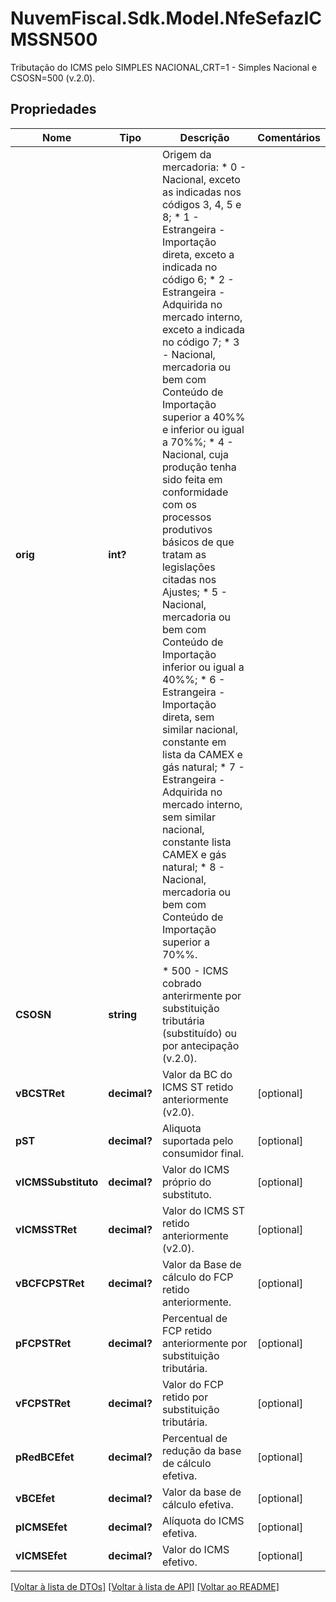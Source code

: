 # NuvemFiscal.Sdk.Model.NfeSefazICMSSN500
Tributação do ICMS pelo SIMPLES NACIONAL,CRT=1 - Simples Nacional e CSOSN=500 (v.2.0).

## Propriedades

Nome | Tipo | Descrição | Comentários
------------ | ------------- | ------------- | -------------
**orig** | **int?** | Origem da mercadoria:  * 0 - Nacional, exceto as indicadas nos códigos 3, 4, 5 e 8;  * 1 - Estrangeira - Importação direta, exceto a indicada no código 6;  * 2 - Estrangeira - Adquirida no mercado interno, exceto a indicada no código 7;  * 3 - Nacional, mercadoria ou bem com Conteúdo de Importação superior a 40%% e inferior ou igual a 70%%;  * 4 - Nacional, cuja produção tenha sido feita em conformidade com os processos produtivos básicos de que tratam as legislações citadas nos Ajustes;  * 5 - Nacional, mercadoria ou bem com Conteúdo de Importação inferior ou igual a 40%%;  * 6 - Estrangeira - Importação direta, sem similar nacional, constante em lista da CAMEX e gás natural;  * 7 - Estrangeira - Adquirida no mercado interno, sem similar nacional, constante lista CAMEX e gás natural;  * 8 - Nacional, mercadoria ou bem com Conteúdo de Importação superior a 70%%. | 
**CSOSN** | **string** | * 500 - ICMS cobrado anterirmente por substituição tributária (substituído) ou por antecipação  (v.2.0). | 
**vBCSTRet** | **decimal?** | Valor da BC do ICMS ST retido anteriormente (v2.0). | [optional] 
**pST** | **decimal?** | Aliquota suportada pelo consumidor final. | [optional] 
**vICMSSubstituto** | **decimal?** | Valor do ICMS próprio do substituto. | [optional] 
**vICMSSTRet** | **decimal?** | Valor do ICMS ST retido anteriormente  (v2.0). | [optional] 
**vBCFCPSTRet** | **decimal?** | Valor da Base de cálculo do FCP retido anteriormente. | [optional] 
**pFCPSTRet** | **decimal?** | Percentual de FCP retido anteriormente por substituição tributária. | [optional] 
**vFCPSTRet** | **decimal?** | Valor do FCP retido por substituição tributária. | [optional] 
**pRedBCEfet** | **decimal?** | Percentual de redução da base de cálculo efetiva. | [optional] 
**vBCEfet** | **decimal?** | Valor da base de cálculo efetiva. | [optional] 
**pICMSEfet** | **decimal?** | Alíquota do ICMS efetiva. | [optional] 
**vICMSEfet** | **decimal?** | Valor do ICMS efetivo. | [optional] 

[[Voltar à lista de DTOs]](../README.md#documentation-for-models) [[Voltar à lista de API]](../README.md#documentation-for-api-endpoints) [[Voltar ao README]](../README.md)

